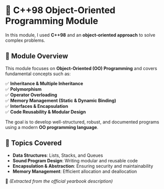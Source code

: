 # 🚀 C++98 Object-Oriented Programming Module  

In this module, I used **C++98** and an **object-oriented approach** to solve complex problems.  

## 📌 Module Overview  

This module focuses on **Object-Oriented (OO) Programming** and covers fundamental concepts such as:  

✅ **Inheritance & Multiple Inheritance**  
✅ **Polymorphism**  
✅ **Operator Overloading**  
✅ **Memory Management (Static & Dynamic Binding)**  
✅ **Interfaces & Encapsulation**  
✅ **Code Reusability & Modular Design**  

The goal is to develop well-structured, robust, and documented programs using a modern **OO programming language**.  

## 📂 Topics Covered  

- **Data Structures**: Lists, Stacks, and Queues  
- **Sound Program Design**: Writing modular and reusable code  
- **Encapsulation & Abstraction**: Ensuring security and maintainability  
- **Memory Management**: Efficient allocation and deallocation  

📖 *(Extracted from the official yearbook description)*  
